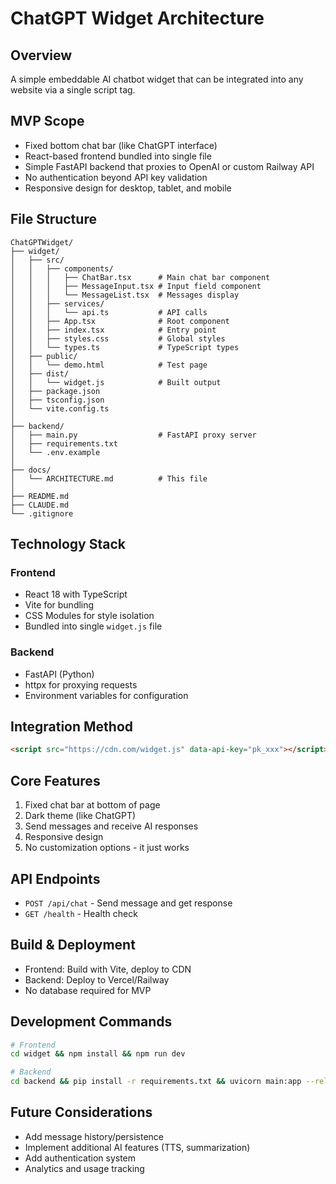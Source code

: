 # ChatGPT Widget Architecture

## Overview
A simple embeddable AI chatbot widget that can be integrated into any website via a single script tag.

## MVP Scope
- Fixed bottom chat bar (like ChatGPT interface)
- React-based frontend bundled into single file
- Simple FastAPI backend that proxies to OpenAI or custom Railway API
- No authentication beyond API key validation
- Responsive design for desktop, tablet, and mobile

## File Structure
```
ChatGPTWidget/
├── widget/
│   ├── src/
│   │   ├── components/
│   │   │   ├── ChatBar.tsx      # Main chat bar component
│   │   │   ├── MessageInput.tsx # Input field component
│   │   │   └── MessageList.tsx  # Messages display
│   │   ├── services/
│   │   │   └── api.ts           # API calls
│   │   ├── App.tsx              # Root component
│   │   ├── index.tsx            # Entry point
│   │   ├── styles.css           # Global styles
│   │   └── types.ts             # TypeScript types
│   ├── public/
│   │   └── demo.html            # Test page
│   ├── dist/
│   │   └── widget.js            # Built output
│   ├── package.json
│   ├── tsconfig.json
│   └── vite.config.ts
│
├── backend/
│   ├── main.py                  # FastAPI proxy server
│   ├── requirements.txt
│   └── .env.example
│
├── docs/
│   └── ARCHITECTURE.md          # This file
│
├── README.md
├── CLAUDE.md
└── .gitignore
```

## Technology Stack

### Frontend
- React 18 with TypeScript
- Vite for bundling
- CSS Modules for style isolation
- Bundled into single `widget.js` file

### Backend
- FastAPI (Python)
- httpx for proxying requests
- Environment variables for configuration

## Integration Method
```html
<script src="https://cdn.com/widget.js" data-api-key="pk_xxx"></script>
```

## Core Features
1. Fixed chat bar at bottom of page
2. Dark theme (like ChatGPT)
3. Send messages and receive AI responses
4. Responsive design
5. No customization options - it just works

## API Endpoints
- `POST /api/chat` - Send message and get response
- `GET /health` - Health check

## Build & Deployment
- Frontend: Build with Vite, deploy to CDN
- Backend: Deploy to Vercel/Railway
- No database required for MVP

## Development Commands
```bash
# Frontend
cd widget && npm install && npm run dev

# Backend
cd backend && pip install -r requirements.txt && uvicorn main:app --reload
```

## Future Considerations
- Add message history/persistence
- Implement additional AI features (TTS, summarization)
- Add authentication system
- Analytics and usage tracking